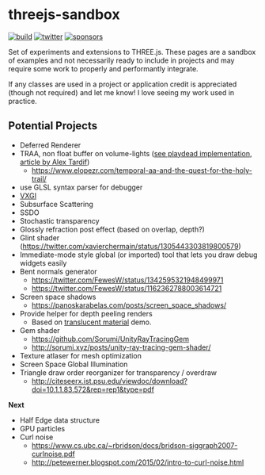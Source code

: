 # threejs-sandbox

[![build](https://img.shields.io/github/actions/workflow/status/gkjohnson/threejs-sandbox/node.js.yml?style=flat-square&label=build&branch=master)](https://github.com/gkjohnson/threejs-sandbox/actions)
[![twitter](https://flat.badgen.net/twitter/follow/garrettkjohnson)](https://twitter.com/garrettkjohnson)
[![sponsors](https://img.shields.io/github/sponsors/gkjohnson?style=flat-square&color=1da1f2)](https://github.com/sponsors/gkjohnson/)

Set of experiments and extensions to THREE.js. These pages are a sandbox of examples and not necessarily ready to include in projects and may require some work to properly and performantly integrate.

If any classes are used in a project or application credit is appreciated (though not required) and let me know! I love seeing my work used in practice.

## Potential Projects

- Deferred Renderer
- TRAA, non float buffer on volume-lights ([see playdead implementation](https://github.com/playdeadgames/temporal/blob/master/GDC2016_Temporal_Reprojection_AA_INSIDE.pdf), [article by Alex Tardif](http://alextardif.com/TAA.html))
  - https://www.elopezr.com/temporal-aa-and-the-quest-for-the-holy-trail/
- use GLSL syntax parser for debugger
- [VXGI](https://wickedengine.net/2017/08/30/voxel-based-global-illumination/)
- Subsurface Scattering
- SSDO
- Stochastic transparency
- Glossly refraction post effect (based on overlap, depth?)
- Glint shader (https://twitter.com/xavierchermain/status/1305443303819800579)
- Immediate-mode style global (or imported) tool that lets you draw debug widgets easily
- Bent normals generator 
  - https://twitter.com/FewesW/status/1342595321948499971
  - https://twitter.com/FewesW/status/1162362788003614721
- Screen space shadows
  - https://panoskarabelas.com/posts/screen_space_shadows/
- Provide helper for depth peeling renders
  - Based on [translucent material](https://github.com/gkjohnson/threejs-sandbox/tree/master/translucent-material) demo.
- Gem shader
  - https://github.com/Sorumi/UnityRayTracingGem
  - http://sorumi.xyz/posts/unity-ray-tracing-gem-shader/
- Texture atlaser for mesh optimization
- Screen Space Global Illumination
- Triangle draw order reorganizer for transparency / overdraw
  - http://citeseerx.ist.psu.edu/viewdoc/download?doi=10.1.1.83.572&rep=rep1&type=pdf

**Next**
- Half Edge data structure
- GPU particles
- Curl noise
	- https://www.cs.ubc.ca/~rbridson/docs/bridson-siggraph2007-curlnoise.pdf
	- http://petewerner.blogspot.com/2015/02/intro-to-curl-noise.html
